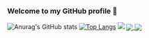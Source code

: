 ### Welcome to my GitHub profile 👋

<!--
**DevanshSampat/DevanshSampat** is a ✨ _special_ ✨ repository because its `README.md` (this file) appears on your GitHub profile.

Here are some ideas to get you started:

- 🔭 I’m currently working on ...
- 🌱 I’m currently learning ...
- 👯 I’m looking to collaborate on ...
- 🤔 I’m looking for help with ...
- 💬 Ask me about ...
- 📫 How to reach me: ...
- 😄 Pronouns: ...
- ⚡ Fun fact: ...
-->
![Anurag's GitHub stats](https://github-readme-stats.vercel.app/api?username=DevanshSampat&count_private=true&show_icons=true&theme=gruvbox&include_all_commits=true)
[![Top Langs](https://github-readme-stats.vercel.app/api/top-langs/?username=DevanshSampat&layout=compact&theme=gruvbox)](https://github.com/anuraghazra/github-readme-stats)
![](https://komarev.com/ghpvc/?username=DevanshSampat)
<a href="https://github.com/anuraghazra/github-readme-stats">
  <img align="center" src="https://github-readme-stats.vercel.app/api/pin/?username=DevanshSampat&repo=github-readme-stats" />
</a>
<a href="https://github.com/anuraghazra/convoychat">
  <img align="center" src="https://github-readme-stats.vercel.app/api/pin/?username=DevanshSampat&repo=convoychat" />
</a>
